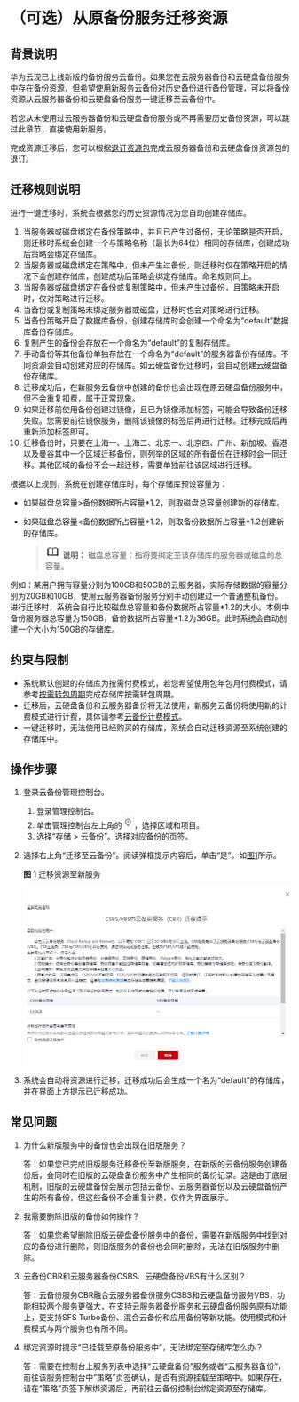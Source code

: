 # （可选）从原备份服务迁移资源<a name="cbr_03_0104"></a>

## 背景说明<a name="section10166104811512"></a>

华为云现已上线新版的备份服务云备份。如果您在云服务器备份和云硬盘备份服务中存在备份资源，但希望使用新服务云备份对历史备份进行备份管理，可以将备份资源从云服务器备份和云硬盘备份服务一键迁移至云备份中。

若您从未使用过云服务器备份和云硬盘备份服务或不再需要历史备份资源，可以跳过此章节，直接使用新服务。

完成资源迁移后，您可以根据[退订资源包](https://support.huaweicloud.com/cbr_faq/cbr_06_0028.html)完成云服务器备份和云硬盘备份资源包的退订。

## 迁移规则说明<a name="section136611613205217"></a>

进行一键迁移时，系统会根据您的历史资源情况为您自动创建存储库。

1.  当服务器或磁盘绑定在备份策略中，并且已产生过备份，无论策略是否开启，则迁移时系统会创建一个与策略名称（最长为64位）相同的存储库，创建成功后策略会绑定存储库。
2.  当服务器或磁盘绑定在策略中，但未产生过备份，则迁移时仅在策略开启的情况下会创建存储库，创建成功后策略会绑定存储库。命名规则同上。
3.  当服务器或磁盘绑定在备份或复制策略中，但未产生过备份，且策略未开启时，仅对策略进行迁移。
4.  当备份或复制策略未绑定服务器或磁盘，迁移时也会对策略进行迁移。
5.  当备份策略开启了数据库备份，创建存储库时会创建一个命名为“default”数据库备份存储库。
6.  复制产生的备份会存放在一个命名为“default”的复制存储库。
7.  手动备份等其他备份单独存放在一个命名为“default”的服务器备份存储库。不同资源会自动创建对应的存储库。如云硬盘备份迁移时，会自动创建云硬盘备份存储库。
8.  迁移成功后，在新服务云备份中创建的备份也会出现在原云硬盘备份服务中，但不会重复扣费，属于正常现象。
9.  如果迁移前使用备份创建过镜像，且已为镜像添加标签，可能会导致备份迁移失败。您需要前往镜像服务，删除该镜像的标签后再进行迁移。迁移完成后再重新添加标签即可。
10. 迁移备份时，只要在上海一、上海二、北京一、北京四、广州、新加坡、香港以及曼谷其中一个区域迁移备份，则列举的区域的所有备份在迁移时会一同迁移。其他区域的备份不会一起迁移，需要单独前往该区域进行迁移。

根据以上规则，系统在创建存储库时，每个存储库预设容量为：

-   如果磁盘总容量\>备份数据所占容量\*1.2，则取磁盘总容量创建新的存储库。
-   如果磁盘总容量<备份数据所占容量\*1.2，则取备份数据所占容量\*1.2创建新的存储库。

    >![](public_sys-resources/icon-note.gif) **说明：** 
    >磁盘总容量：指将要绑定至该存储库的服务器或磁盘的总容量。


例如：某用户拥有容量分别为100GB和50GB的云服务器，实际存储数据的容量分别为20GB和10GB，使用云服务器备份服务分别手动创建过一个普通整机备份。进行迁移时，系统会自行比较磁盘总容量和备份数据所占容量\*1.2的大小。本例中备份服务器总容量为150GB，备份数据所占容量\*1.2为36GB。此时系统会自动创建一个大小为150GB的存储库。

## 约束与限制<a name="section1520702113119"></a>

-   系统默认创建的存储库为按需付费模式，若您希望使用包年包月付费模式，请参考[按需转包周期](按需转包周期.md)完成存储库按需转包周期。
-   迁移后，云硬盘备份和云服务器备份将无法使用，新服务云备份将使用新的计费模式进行计费，具体请参考[云备份计费模式](https://support.huaweicloud.com/cbr_faq/cbr_06_0023.html)。
-   一键迁移时，无法使用已经购买的存储库，系统会自动迁移资源至系统创建的存储库中。

## 操作步骤<a name="section117120569157"></a>

1.  登录云备份管理控制台。
    1.  登录管理控制台。
    2.  单击管理控制台左上角的![](figures/icon-region.png)，选择区域和项目。
    3.  选择“存储 \> 云备份”。选择对应备份的页签。

2.  选择右上角“迁移至云备份”。阅读弹框提示内容后，单击“是”。如[图1](#fig1730015415381)所示。

    **图 1**  迁移资源至新服务<a name="fig1730015415381"></a>  
    

    ![](figures/Snipaste_2021-08-03_17-28-10.png)

3.  系统会自动将资源进行迁移，迁移成功后会生成一个名为“default”的存储库，并在界面上方提示已迁移成功。

## 常见问题<a name="section373951005518"></a>

1.  为什么新版服务中的备份也会出现在旧版服务？

    答：如果您已完成旧版服务迁移备份至新版服务，在新版的云备份服务创建备份后，会同时在旧版的云硬盘备份服务中产生相同的备份记录。这是由于底层机制，旧版的云硬盘备份会展示包括云备份、云服务器备份以及云硬盘备份产生的所有备份，但这些备份不会重复计费，仅作为界面展示。

2.  我需要删除旧版的备份如何操作？

    答：如果您希望删除旧版云硬盘备份服务中的备份，需要在新版服务中找到对应的备份进行删除，则旧版服务的备份也会同时删除，无法在旧版服务中删除。

3.  云备份CBR和云服务器备份CSBS、云硬盘备份VBS有什么区别？

    答：云备份服务CBR融合云服务器备份服务CSBS和云硬盘备份服务VBS，功能相较两个服务更强大，在支持云服务器备份服务和云硬盘备份服务原有功能上，更支持SFS Turbo备份、混合云备份和应用备份等新功能。使用模式和计费模式与两个服务也有所不同。

4.  绑定资源时提示“已挂载至原备份服务中”，无法绑定至存储库怎么办？

    答：需要在控制台上服务列表中选择“云硬盘备份”服务或者“云服务器备份”，前往该服务控制台中“策略”页签确认，是否有资源挂载至策略中。如果存在，请在“策略”页签下解绑资源后，再前往云备份控制台绑定资源至存储库。


